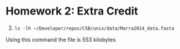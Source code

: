 # Homework 2: Extra Credit


2. `ls -lh ~/Developer/repos/CSB/unix/data/Marra2014_data.fasta`

Using this command the file is 553 kilobytes
